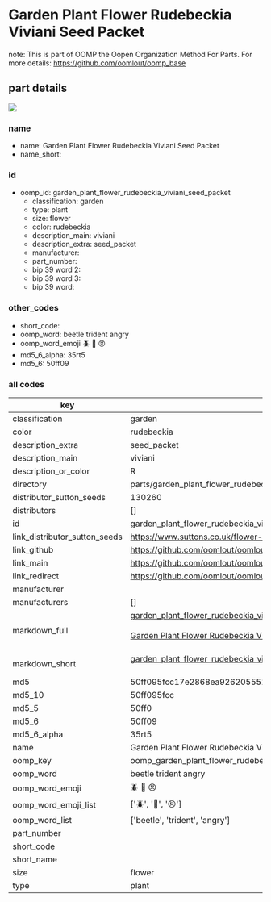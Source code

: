 # Garden Plant Flower Rudebeckia Viviani Seed Packet  

note: This is part of OOMP the Oopen Organization Method For Parts. For more details: https://github.com/oomlout/oomp_base

##  part details
[![](image_600.jpg)](image.jpg)  







### name
* name: Garden Plant Flower Rudebeckia Viviani Seed Packet
* name_short: 
### id
* oomp_id: garden_plant_flower_rudebeckia_viviani_seed_packet
  * classification: garden
  * type: plant
  * size: flower
  * color: rudebeckia
  * description_main: viviani
  * description_extra: seed_packet
  * manufacturer: 
  * part_number: 
  * bip 39 word 2: 
  * bip 39 word 3: 
  * bip 39 word: 

### other_codes
* short_code: 
* oomp_word: beetle trident angry
* oomp_word_emoji :beetle: :trident: :angry:
* md5_6_alpha: 35rt5
* md5_6: 50ff09









### all codes 
| key | value |  
| --- | --- |  
| classification | garden |  
| color | rudebeckia |  
| description_extra | seed_packet |  
| description_main | viviani |  
| description_or_color | R  |  
| directory | parts/garden_plant_flower_rudebeckia_viviani_seed_packet |  
| distributor_sutton_seeds | 130260 |  
| distributors | [] |  
| id | garden_plant_flower_rudebeckia_viviani_seed_packet |  
| link_distributor_sutton_seeds | https://www.suttons.co.uk/flower-seeds/rudbeckia-viviani-seeds_mh11893 |  
| link_github | https://github.com/oomlout/oomlout_oomp_version_1_messy/tree/main/parts/garden_plant_flower_rudebeckia_viviani_seed_packet |  
| link_main | https://github.com/oomlout/oomlout_oomp_version_1_messy/tree/main/parts/garden_plant_flower_rudebeckia_viviani_seed_packet |  
| link_redirect | https://github.com/oomlout/oomlout_oomp_version_1_messy/tree/main/parts/garden_plant_flower_rudebeckia_viviani_seed_packet |  
| manufacturer |  |  
| manufacturers | [] |  
| markdown_full | [garden_plant_flower_rudebeckia_viviani_seed_packet](none)<br>[](none)<br>[Garden Plant Flower Rudebeckia Viviani Seed Packet](none)<br><br> |  
| markdown_short | [garden_plant_flower_rudebeckia_viviani_seed_packet](none)<br><br> |  
| md5 | 50ff095fcc17e2868ea926205551b168 |  
| md5_10 | 50ff095fcc |  
| md5_5 | 50ff0 |  
| md5_6 | 50ff09 |  
| md5_6_alpha | 35rt5 |  
| name | Garden Plant Flower Rudebeckia Viviani Seed Packet |  
| oomp_key | oomp_garden_plant_flower_rudebeckia_viviani_seed_packet |  
| oomp_word | beetle trident angry |  
| oomp_word_emoji | :beetle: :trident: :angry: |  
| oomp_word_emoji_list | [':beetle:', ':trident:', ':angry:'] |  
| oomp_word_list | ['beetle', 'trident', 'angry'] |  
| part_number |  |  
| short_code |  |  
| short_name |  |  
| size | flower |  
| type | plant |  
